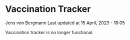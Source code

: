 Vaccination Tracker
================
Jens von Bergmann
Last updated at 15 April, 2023 - 18:05

Vaccination tracker is no longer functional.
